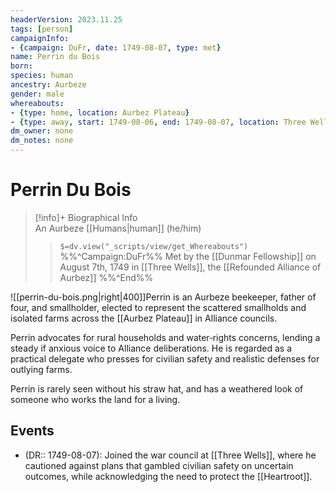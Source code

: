 ```yaml
---
headerVersion: 2023.11.25
tags: [person]
campaignInfo:
- {campaign: DuFr, date: 1749-08-07, type: met}
name: Perrin du Bois
born: 
species: human
ancestry: Aurbeze
gender: male
whereabouts:
- {type: home, location: Aurbez Plateau}
- {type: away, start: 1749-08-06, end: 1749-08-07, location: Three Wells}
dm_owner: none
dm_notes: none
---
```

# Perrin Du Bois
>[!info]+ Biographical Info  
> An Aurbeze [[Humans|human]] (he/him)  
>> `$=dv.view("_scripts/view/get_Whereabouts")`  
>> %%^Campaign:DuFr%% Met by the [[Dunmar Fellowship]] on August 7th, 1749 in [[Three Wells]], the [[Refounded Alliance of Aurbez]] %%^End%%

![[perrin-du-bois.png|right|400]]Perrin is an Aurbeze beekeeper, father of four, and smallholder, elected to represent the scattered smallholds and isolated farms across the [[Aurbez Plateau]] in Alliance councils. 

Perrin advocates for rural households and water‑rights concerns, lending a steady if anxious voice to Alliance deliberations. He is regarded as a practical delegate who presses for civilian safety and realistic defenses for outlying farms.

Perrin is rarely seen without his straw hat, and has a weathered look of someone who works the land for a living. 

## Events
- (DR:: 1749-08-07): Joined the war council at [[Three Wells]], where he cautioned against plans that gambled civilian safety on uncertain outcomes, while acknowledging the need to protect the [[Heartroot]].
